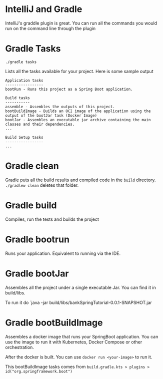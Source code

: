 # IntelliJ and Gradle
IntelliJ's graddle plugin is great.
You can run all the commands you would run on the command line through the plugin

# Gradle Tasks
```shell
./gradle tasks
```
Lists all the tasks available for your project. Here is some sample output
```
Application tasks
-----------------
bootRun - Runs this project as a Spring Boot application.

Build tasks
-----------
assemble - Assembles the outputs of this project.
bootBuildImage - Builds an OCI image of the application using the output of the bootJar task (Docker Image)
bootJar - Assembles an executable jar archive containing the main classes and their dependencies.
...

Build Setup tasks
-----------------
...
```

# Gradle clean
Gradle puts all the build results and compiled code in the `build` directory.
`./gradlew clean` deletes that folder.

# Gradle build
Compiles, run the tests and builds the project

# Gradle bootrun
Runs your application. Equivalent to running via the IDE.

# Gradle bootJar
Assembles all the project under a single executable Jar.
You can find it in build/libs.

To run it do `java -jar build/libs/bankSpringTutorial-0.0.1-SNAPSHOT.jar

# Gradle bootBuildImage
Assembles a docker image that runs your SpringBoot application.
You can use the image to run it with Kubernetes, Docker Compose or other orchestration.

After the docker is built. You can use `docker run <your-image>` to run it.

This bootBuildImage tasks comes from `build.gradle.kts > plugins > id("org.springframework.boot")`
